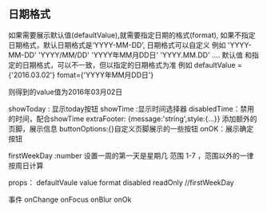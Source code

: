 ## 日期格式

如果需要展示默认值(defaultValue),就需要指定日期的格式(format), 如果不指定日期格式，默认日期格式是‘YYYY-MM-DD’,
日期格式可以自定义
例如  'YYYY-MM-DD'
      'YYYY/MM/DD'
      'YYYY年MM月DD日'
      'YYYY.MM.DD'
      ....
默认值 和指定的日期格式，可以不一致，但以指定的日期格式为准
例如  defaultValue ={'2016.03.02'} fomat={'YYYY年MM月DD日'}

则得到的value值为2016年03月02日

showToday : 显示today按钮
showTime  :显示时间选择器
disabledTime：禁用的时间，配合showTime
extraFooter: {message:'string',style:{...}} 添加额外的页脚，展示信息
buttonOptions:{}自定义页脚展示的一些按钮
onOK：展示确定按钮


firstWeekDay :number   设置一周的第一天是星期几 范围 1-7 ，范围以外的一律按周日计算 

props：
defaultVaule
value
format
disabled
readOnly
//firstWeekDay

事件
onChange
onFocus
onBlur
onOk

